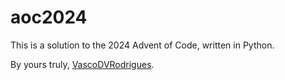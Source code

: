 # aoc2024

This is a solution to the 2024 Advent of Code, written in Python. 

By yours truly, [VascoDVRodrigues](https://github.com/VascoDVRodrigues).